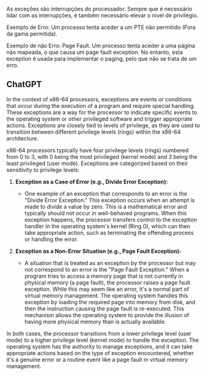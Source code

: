 As exceções são interrupções do processador. Sempre que é necessário lidar com as interrupções, é também necessário elevar o nivel de privilégio.

Exemplo de Erro: Um processo tenta aceder a um PTE não permitido (Fora da gama permitida).

Exemplo de não Erro: Page Fault. Um processo tenta aceder a uma página não mapeada, o que causa um page fault exception. No entanto, esta exception
é usada para implementar o paging, pelo que não se trata de um erro.

## ChatGPT

In the context of x86-64 processors, exceptions are events or conditions that occur during the execution of a program and require special handling. These exceptions are a way for the processor to indicate specific events to the operating system or other privileged software and trigger appropriate actions. Exceptions are closely tied to levels of privilege, as they are used to transition between different privilege levels (rings) within the x86-64 architecture.

x86-64 processors typically have four privilege levels (rings) numbered from 0 to 3, with 0 being the most privileged (kernel mode) and 3 being the least privileged (user mode). Exceptions are categorized based on their sensitivity to privilege levels:

1. **Exception as a Case of Error (e.g., Divide Error Exception):**
   - One example of an exception that corresponds to an error is the "Divide Error Exception." This exception occurs when an attempt is made to divide a value by zero. This is a mathematical error and typically should not occur in well-behaved programs. When this exception happens, the processor transfers control to the exception handler in the operating system's kernel (Ring 0), which can then take appropriate action, such as terminating the offending process or handling the error.

2. **Exception as a Non-Error Situation (e.g., Page Fault Exception):**
   - A situation that is treated as an exception by the processor but may not correspond to an error is the "Page Fault Exception." When a program tries to access a memory page that is not currently in physical memory (a page fault), the processor raises a page fault exception. While this may seem like an error, it's a normal part of virtual memory management. The operating system handles this exception by loading the required page into memory from disk, and then the instruction causing the page fault is re-executed. This mechanism allows the operating system to provide the illusion of having more physical memory than is actually available.

In both cases, the processor transitions from a lower privilege level (user mode) to a higher privilege level (kernel mode) to handle the exception. The operating system has the authority to manage exceptions, and it can take appropriate actions based on the type of exception encountered, whether it's a genuine error or a routine event like a page fault in virtual memory management.